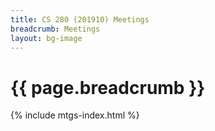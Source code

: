 ```yaml
---
title: CS 280 (201910) Meetings
breadcrumb: Meetings
layout: bg-image
---
```

# {{ page.breadcrumb }}

{% include mtgs-index.html %}
